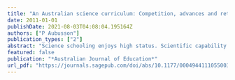 ```yaml
---
title: "An Australian science curriculum: Competition, advances and retreats"
date: 2011-01-01
publishDate: 2021-08-03T04:08:04.195164Z
authors: ["P Aubusson"]
publication_types: ["2"]
abstract: "Science schooling enjoys high status. Scientific capability is perceived as critical in underpinning economic success in advanced societies. Science achievement, at all levels, has become a global competition in which nations want to be seen to triumph. Governments …"
featured: false
publication: "*Australian Journal of Education*"
url_pdf: "https://journals.sagepub.com/doi/abs/10.1177/000494411105500305"
---
```


